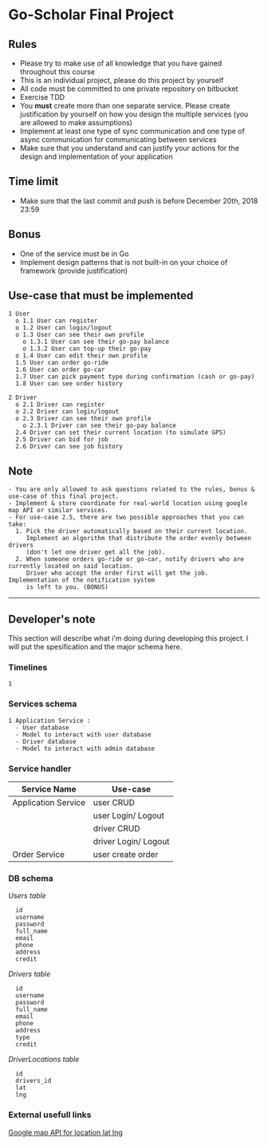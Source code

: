 # Go-Scholar Final Project

## Rules

- Please try to make use of all knowledge that you have gained throughout this course
- This is an individual project, please do this project by yourself
- All code must be committed to one private repository on bitbucket
- Exercise TDD
- You **must** create more than one separate service. Please create justification by yourself on how you design the multiple services (you are allowed to make assumptions)
- Implement at least one type of sync communication and one type of async communication for communicating between services
- Make sure that you understand and can justify your actions for the design and implementation of your application

## Time limit

- Make sure that the last commit and push is before December 20th, 2018 23:59

## Bonus

- One of the service must be in Go
- Implement design patterns that is not built-in on your choice of framework (provide justification)

## Use-case that must be implemented
```
1 User
  o 1.1 User can register
  o 1.2 User can login/logout
  o 1.3 User can see their own profile
    o 1.3.1 User can see their go-pay balance
    o 1.3.2 User can top-up their go-pay
  o 1.4 User can edit their own profile
  1.5 User can order go-ride
  1.6 User can order go-car
  1.7 User can pick payment type during confirmation (cash or go-pay)
  1.8 User can see order history

2 Driver
  o 2.1 Driver can register
  o 2.2 Driver can login/logout
  o 2.3 Driver can see their own profile
    o 2.3.1 Driver can see their go-pay balance
  2.4 Driver can set their current location (to simulate GPS)
  2.5 Driver can bid for job
  2.6 Driver can see job history
```

## Note
```
- You are only allowed to ask questions related to the rules, bonus & use-case of this final project.
- Implement & store coordinate for real-world location using google map API or similar services.
- For use-case 2.5, there are two possible approaches that you can take:
  1. Pick the driver automatically based on their current location. 
     Implement an algorithm that distribute the order evenly between drivers 
     (don't let one driver get all the job).
  2. When someone orders go-ride or go-car, notify drivers who are currently located on said location. 
     Driver who accept the order first will get the job. Implementation of the notification system 
     is left to you. (BONUS)
```

---

## Developer's note

This section will describe what i'm doing during developing this project. I will put the spesification and the major schema here.

### Timelines
```
1 
```

### Services schema
```
1 Application Service :
  - User database
  - Model to interact with user database
  - Driver database
  - Model to interact with admin database
```

### Service handler

| Service Name        | Use-case                |
| ------------------- |-------------------------|
| Application Service | user CRUD               |
|                     | user Login/ Logout      |
|                     | driver CRUD             |
|                     | driver Login/ Logout    |
| Order Service       | user create order       |

### DB schema

*Users table*
```
  id
  username
  password
  full_name
  email
  phone
  address
  credit
```

*Drivers table*
```
  id
  username
  password
  full_name
  email
  phone
  address
  type
  credit
```

*DriverLocations table*
```
  id
  drivers_id
  lat
  lng
```

### External usefull links

[Google map API for location lat lng](https://maps.googleapis.com/maps/api/geocode/json?latlng=40.714224,-73.961452&key=AIzaSyD9eO9WPUr-KKTqUM8Q3uzHcZpThY4NIDM)
